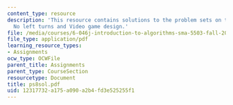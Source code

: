 ```yaml
---
content_type: resource
description: 'This resource contains solutions to the problem sets on the topics:
  No left turns and Video game design.'
file: /media/courses/6-046j-introduction-to-algorithms-sma-5503-fall-2005/12317732a175a090a2b4fd3e525255f1_ps8sol.pdf
file_type: application/pdf
learning_resource_types:
- Assignments
ocw_type: OCWFile
parent_title: Assignments
parent_type: CourseSection
resourcetype: Document
title: ps8sol.pdf
uid: 12317732-a175-a090-a2b4-fd3e525255f1
---
```

